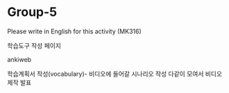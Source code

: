 # Group-5
Please write in English for this activity (MK316)

학습도구 작성 페이지

ankiweb

학습계획서 작성(vocabulary)-
비디오에 들어갈 시나리오 작성
다같이 모여서 비디오 제작
발표

